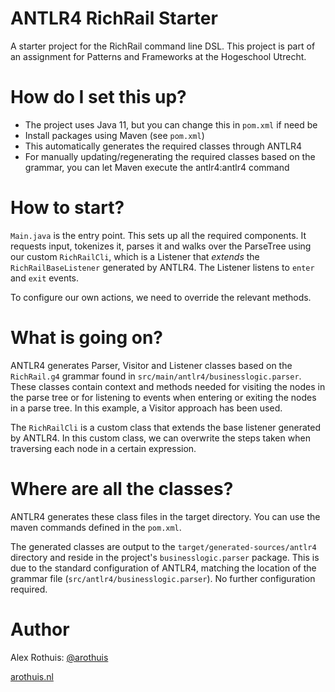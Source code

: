 # ANTLR4 RichRail Starter
A starter project for the RichRail command line DSL.
This project is part of an assignment for
Patterns and Frameworks at the Hogeschool Utrecht.

# How do I set this up?
* The project uses Java 11, but you can change this in `pom.xml` if need be
* Install packages using Maven (see `pom.xml`)
* This automatically generates
 the required classes through ANTLR4
* For manually updating/regenerating the required classes
 based on the grammar, you can let Maven execute the
 antlr4:antlr4 command

# How to start?
`Main.java` is the entry point. This sets up
all the required components.
It requests input, tokenizes it, parses it
and walks over the ParseTree using our custom 
`RichRailCli`, which is a Listener that *extends*
the `RichRailBaseListener` generated by ANTLR4. The
Listener listens to `enter` and `exit` events.

To configure our own actions, we need to override
the relevant methods.

# What is going on?
ANTLR4 generates Parser, Visitor and Listener
classes based on the `RichRail.g4` grammar
found in `src/main/antlr4/businesslogic.parser`.
These classes contain context and methods needed
for visiting the nodes in the parse tree or
for listening to events when entering or exiting
the nodes in a parse tree.
In this example, a Visitor approach has been used.

The `RichRailCli` is a custom class that extends
the base listener generated by ANTLR4. In this custom class,
we can overwrite the steps taken when traversing each node
in a certain expression.

# Where are all the classes?
ANTLR4 generates these class files
in the target directory. You can use the
maven commands defined in the `pom.xml`.

The generated classes are output to 
the `target/generated-sources/antlr4` directory
and reside in the project's `businesslogic.parser` package.
This is due to the standard configuration of ANTLR4,
matching the location of the grammar file (`src/antlr4/businesslogic.parser`).
No further configuration required.

# Author
Alex Rothuis: [@arothuis](https://twitter.com/arothuis)

[arothuis.nl](http://arothuis.nl)
